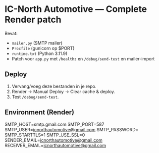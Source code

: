 # IC-North Automotive — Complete Render patch

Bevat:
- `mailer.py` (SMTP mailer)
- `Procfile` (gunicorn op $PORT)
- `runtime.txt` (Python 3.11.9)
- Patch voor `app.py` met `/healthz` en `/debug/send-test` en mailer-import

## Deploy
1) Vervang/voeg deze bestanden in je repo.
2) Render → Manual Deploy → Clear cache & deploy.
3) Test `/debug/send-test`.

## Environment (Render)
SMTP_HOST=smtp.gmail.com
SMTP_PORT=587
SMTP_USER=icnorthautomotive@gmail.com
SMTP_PASSWORD=<App Password>
SMTP_STARTTLS=1
SMTP_USE_SSL=0
SENDER_EMAIL=icnorthautomotive@gmail.com
RECEIVER_EMAIL=icnorthautomotive@gmail.com